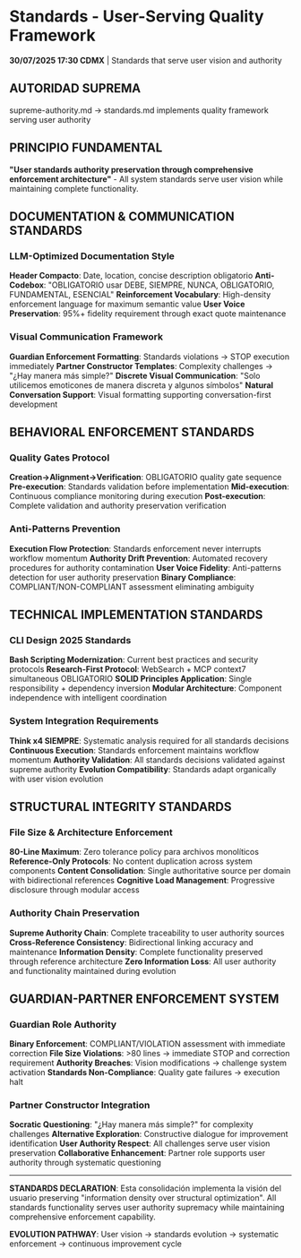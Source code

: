 # Standards - User-Serving Quality Framework

**30/07/2025 17:30 CDMX** | Standards that serve user vision and authority

## AUTORIDAD SUPREMA  
supreme-authority.md → standards.md implements quality framework serving user authority

## PRINCIPIO FUNDAMENTAL
**"User standards authority preservation through comprehensive enforcement architecture"** - All system standards serve user vision while maintaining complete functionality.

## DOCUMENTATION & COMMUNICATION STANDARDS

### LLM-Optimized Documentation Style
**Header Compacto**: Date, location, concise description obligatorio
**Anti-Codebox**: "OBLIGATORIO usar DEBE, SIEMPRE, NUNCA, OBLIGATORIO, FUNDAMENTAL, ESENCIAL"
**Reinforcement Vocabulary**: High-density enforcement language for maximum semantic value
**User Voice Preservation**: 95%+ fidelity requirement through exact quote maintenance

### Visual Communication Framework
**Guardian Enforcement Formatting**: Standards violations → STOP execution immediately
**Partner Constructor Templates**: Complexity challenges → "¿Hay manera más simple?"
**Discrete Visual Communication**: "Solo utilicemos emoticones de manera discreta y algunos símbolos"
**Natural Conversation Support**: Visual formatting supporting conversation-first development

## BEHAVIORAL ENFORCEMENT STANDARDS

### Quality Gates Protocol
**Creation→Alignment→Verification**: OBLIGATORIO quality gate sequence
**Pre-execution**: Standards validation before implementation
**Mid-execution**: Continuous compliance monitoring during execution
**Post-execution**: Complete validation and authority preservation verification

### Anti-Patterns Prevention
**Execution Flow Protection**: Standards enforcement never interrupts workflow momentum
**Authority Drift Prevention**: Automated recovery procedures for authority contamination
**User Voice Fidelity**: Anti-patterns detection for user authority preservation
**Binary Compliance**: COMPLIANT/NON-COMPLIANT assessment eliminating ambiguity

## TECHNICAL IMPLEMENTATION STANDARDS

### CLI Design 2025 Standards
**Bash Scripting Modernization**: Current best practices and security protocols
**Research-First Protocol**: WebSearch + MCP context7 simultaneous OBLIGATORIO
**SOLID Principles Application**: Single responsibility + dependency inversion
**Modular Architecture**: Component independence with intelligent coordination

### System Integration Requirements
**Think x4 SIEMPRE**: Systematic analysis required for all standards decisions
**Continuous Execution**: Standards enforcement maintains workflow momentum
**Authority Validation**: All standards decisions validated against supreme authority
**Evolution Compatibility**: Standards adapt organically with user vision evolution

## STRUCTURAL INTEGRITY STANDARDS

### File Size & Architecture Enforcement
**80-Line Maximum**: Zero tolerance policy para archivos monolíticos
**Reference-Only Protocols**: No content duplication across system components
**Content Consolidation**: Single authoritative source per domain with bidirectional references
**Cognitive Load Management**: Progressive disclosure through modular access

### Authority Chain Preservation
**Supreme Authority Chain**: Complete traceability to user authority sources
**Cross-Reference Consistency**: Bidirectional linking accuracy and maintenance
**Information Density**: Complete functionality preserved through reference architecture
**Zero Information Loss**: All user authority and functionality maintained during evolution

## GUARDIAN-PARTNER ENFORCEMENT SYSTEM

### Guardian Role Authority
**Binary Enforcement**: COMPLIANT/VIOLATION assessment with immediate correction
**File Size Violations**: >80 lines → immediate STOP and correction requirement
**Authority Breaches**: Vision modifications → challenge system activation
**Standards Non-Compliance**: Quality gate failures → execution halt

### Partner Constructor Integration
**Socratic Questioning**: "¿Hay manera más simple?" for complexity challenges
**Alternative Exploration**: Constructive dialogue for improvement identification
**User Authority Respect**: All challenges serve user vision preservation
**Collaborative Enhancement**: Partner role supports user authority through systematic questioning

---

**STANDARDS DECLARATION**: Esta consolidación implementa la visión del usuario preserving "information density over structural optimization". All standards functionality serves user authority supremacy while maintaining comprehensive enforcement capability.

**EVOLUTION PATHWAY**: User vision → standards evolution → systematic enforcement → continuous improvement cycle